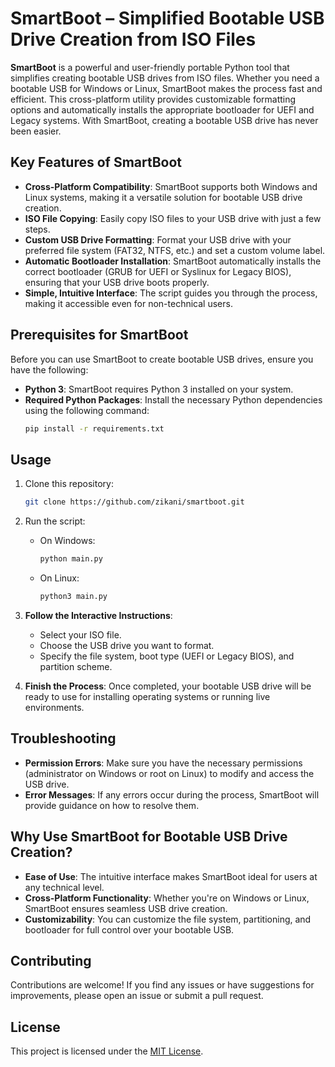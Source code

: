 # SmartBoot – Simplified Bootable USB Drive Creation from ISO Files

**SmartBoot** is a powerful and user-friendly portable Python tool that simplifies creating bootable USB drives from ISO files. Whether you need a bootable USB for Windows or Linux, SmartBoot makes the process fast and efficient. This cross-platform utility provides customizable formatting options and automatically installs the appropriate bootloader for UEFI and Legacy systems. With SmartBoot, creating a bootable USB drive has never been easier.

## Key Features of SmartBoot

- **Cross-Platform Compatibility**: SmartBoot supports both Windows and Linux systems, making it a versatile solution for bootable USB drive creation.
- **ISO File Copying**: Easily copy ISO files to your USB drive with just a few steps.
- **Custom USB Drive Formatting**: Format your USB drive with your preferred file system (FAT32, NTFS, etc.) and set a custom volume label.
- **Automatic Bootloader Installation**: SmartBoot automatically installs the correct bootloader (GRUB for UEFI or Syslinux for Legacy BIOS), ensuring that your USB drive boots properly.
- **Simple, Intuitive Interface**: The script guides you through the process, making it accessible even for non-technical users.

## Prerequisites for SmartBoot

Before you can use SmartBoot to create bootable USB drives, ensure you have the following:

- **Python 3**: SmartBoot requires Python 3 installed on your system.
- **Required Python Packages**: Install the necessary Python dependencies using the following command:
  ```bash
  pip install -r requirements.txt
  ```

## Usage

1. Clone this repository:
   ```bash
   git clone https://github.com/zikani/smartboot.git
   ```

2. Run the script:
   - On Windows:
     ```bash
     python main.py
     ```
   - On Linux:
     ```bash
     python3 main.py
     ```

3. **Follow the Interactive Instructions**:
   - Select your ISO file.
   - Choose the USB drive you want to format.
   - Specify the file system, boot type (UEFI or Legacy BIOS), and partition scheme.

4. **Finish the Process**: Once completed, your bootable USB drive will be ready to use for installing operating systems or running live environments.

## Troubleshooting

- **Permission Errors**: Make sure you have the necessary permissions (administrator on Windows or root on Linux) to modify and access the USB drive.
- **Error Messages**: If any errors occur during the process, SmartBoot will provide guidance on how to resolve them.

## Why Use SmartBoot for Bootable USB Drive Creation?

- **Ease of Use**: The intuitive interface makes SmartBoot ideal for users at any technical level.
- **Cross-Platform Functionality**: Whether you're on Windows or Linux, SmartBoot ensures seamless USB drive creation.
- **Customizability**: You can customize the file system, partitioning, and bootloader for full control over your bootable USB.

## Contributing

Contributions are welcome! If you find any issues or have suggestions for improvements, please open an issue or submit a pull request.

## License

This project is licensed under the [MIT License](LICENSE).

